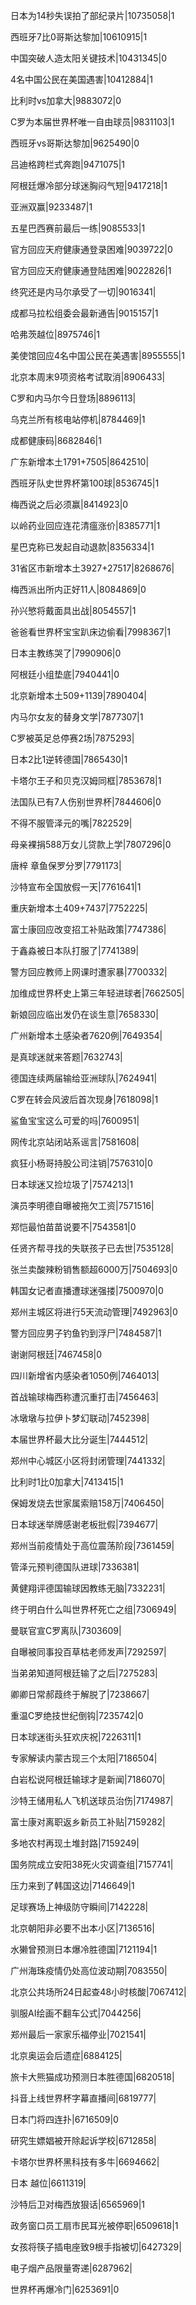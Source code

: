 日本为14秒失误拍了部纪录片|10735058|1

西班牙7比0哥斯达黎加|10610915|1

中国突破人造太阳关键技术|10431345|0

4名中国公民在美国遇害|10412884|1

比利时vs加拿大|9883072|0

C罗为本届世界杯唯一自由球员|9831103|1

西班牙vs哥斯达黎加|9625490|0

吕迪格跨栏式奔跑|9471075|1

阿根廷爆冷部分球迷胸闷气短|9417218|1

亚洲双赢|9233487|1

五星巴西赛前最后一练|9085533|1

官方回应天府健康通登录困难|9039722|0

官方回应天府健康通登陆困难|9022826|1

终究还是内马尔承受了一切|9016341|

成都马拉松组委会最新通告|9015157|1

哈弗茨越位|8975746|1

美使馆回应4名中国公民在美遇害|8955555|1

北京本周末9项资格考试取消|8906433|

C罗和内马尔今日登场|8896113|

乌克兰所有核电站停机|8784469|1

成都健康码|8682846|1

广东新增本土1791+7505|8642510|

西班牙队史世界杯第100球|8536745|1

梅西说之后必须赢|8414923|0

以岭药业回应连花清瘟涨价|8385771|1

星巴克称已发起自动退款|8356334|1

31省区市新增本土3927+27517|8268676|

梅西派出所内正好11人|8084869|0

孙兴慜将戴面具出战|8054557|1

爸爸看世界杯宝宝趴床边偷看|7998367|1

日本主教练哭了|7990906|0

阿根廷小组垫底|7940441|0

北京新增本土509+1139|7890404|

内马尔女友的替身文学|7877307|1

C罗被英足总停赛2场|7875293|

日本2比1逆转德国|7865430|1

卡塔尔王子和贝克汉姆同框|7853678|1

法国队已有7人伤别世界杯|7844606|0

不得不服管泽元的嘴|7822529|

母亲裸捐588万女儿贷款上学|7807296|0

唐梓 章鱼保罗分罗|7791173|

沙特宣布全国放假一天|7761641|1

重庆新增本土409+7437|7752225|

富士康回应改变招工补贴政策|7747386|

于鑫淼被日本队打服了|7741389|

警方回应教师上网课时遭家暴|7700332|

加维成世界杯史上第三年轻进球者|7662505|

新娘回应临出发仍在谈生意|7658330|

广州新增本土感染者7620例|7649354|

是真球迷就来答题|7632743|

德国连续两届输给亚洲球队|7624941|

C罗在转会风波后首次现身|7618098|1

鲨鱼宝宝这么可爱的吗|7600951|

网传北京站闭站系谣言|7581608|

疯狂小杨哥持股公司注销|7576310|0

日本球迷又捡垃圾了|7574213|1

演员李明德自曝被拖欠工资|7571516|

郑恺最怕苗苗说要不|7543581|0

任贤齐帮寻找的失联孩子已去世|7535128|

张兰卖酸辣粉销售额超6000万|7504693|0

韩国女记者直播遭球迷强搂|7500970|0

郑州主城区将进行5天流动管理|7492963|0

警方回应男子钓鱼钓到浮尸|7484587|1

谢谢阿根廷|7467458|0

四川新增省内感染者1050例|7464013|

首战输球梅西称遭沉重打击|7456463|

冰墩墩与拉伊卜梦幻联动|7452398|

本届世界杯最大比分诞生|7444512|

郑州中心城区小区将封闭管理|7441332|

比利时1比0加拿大|7413415|1

保姆发烧去世家属索赔158万|7406450|

日本球迷举牌感谢老板批假|7394677|

郑州当前疫情处于高位震荡阶段|7361459|

管泽元预判德国队进球|7336381|

黄健翔评德国输球因教练无脑|7332231|

终于明白什么叫世界杯死亡之组|7306949|

曼联官宣C罗离队|7303609|

自曝被同事投百草枯老师发声|7292597|

当弟弟知道阿根廷输了之后|7275283|

卿卿日常郝葭终于解脱了|7238667|

重温C罗绝技世纪倒钩|7235742|0

日本球迷街头狂欢庆祝|7226311|1

专家解读内蒙古现三个太阳|7186504|

白岩松说阿根廷输球才是新闻|7186070|

沙特王储用私人飞机送球员治伤|7174987|

富士康对离职返乡新员工补贴|7159282|

多地农村再现土堆封路|7159249|

国务院成立安阳38死火灾调查组|7157741|

压力来到了韩国这边|7146649|1

足球赛场上神级防守瞬间|7142228|

北京朝阳非必要不出本小区|7136516|

水獭曾预测日本爆冷胜德国|7121194|1

广州海珠疫情仍处高位波动期|7083550|

北京公共场所24日起查48小时核酸|7067412|

驯服AI绘画不翻车公式|7044256|

郑州最后一家家乐福停业|7021541|

北京奥运会后遗症|6884125|

旅卡大熊猫成功预测日本胜德国|6820518|

抖音上线世界杯字幕直播间|6819777|

日本门将四连扑|6716509|0

研究生嫖娼被开除起诉学校|6712858|

卡塔尔世界杯黑科技有多牛|6694662|

日本 越位|6611319|

沙特后卫对梅西放狠话|6565969|1

政务窗口员工扇市民耳光被停职|6509618|1

女孩将筷子插电座致9根手指被切|6427329|

电子烟产品限量寄递|6287962|

世界杯再爆冷门|6253691|0


